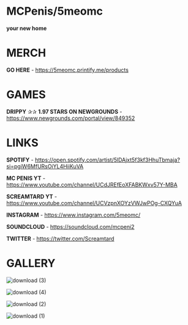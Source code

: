 # MCPenis/5meomc
**your new home**

# MERCH

**GO HERE** - https://5meomc.printify.me/products

# GAMES

**DRIPPY** ✰✰ **1.97 STARS ON NEWGROUNDS** - https://www.newgrounds.com/portal/view/849352

# LINKS

**SPOTIFY** - https://open.spotify.com/artist/5lDAjxt5f3kf3HhuTbmaja?si=pgiW6MfURsOiYL4HiiKuVA

**MC PENIS YT** - https://www.youtube.com/channel/UCdJREfEoXFABKWxv57Y-MBA

**SCREAMTARD YT** - https://www.youtube.com/channel/UCVzpnXOYzVWJwPOg-CXQYuA

**INSTAGRAM** - https://www.instagram.com/5meomc/

**SOUNDCLOUD** - https://soundcloud.com/mcpeni2

**TWITTER** - https://twitter.com/Screamtard


# GALLERY

![download (3)](https://user-images.githubusercontent.com/111039846/235381743-ad5694ed-fed1-45c8-9d5f-c6d1965fccb1.gif)

![download (4)](https://user-images.githubusercontent.com/111039846/235381746-bf70bbfe-2b50-4008-bbbf-75cf157c11bb.gif)

![download (2)](https://user-images.githubusercontent.com/111039846/235381760-60974ae1-97c2-4451-8830-985993ad10c6.gif)

![download (1)](https://user-images.githubusercontent.com/111039846/235381762-51940659-8676-4c84-b057-03093d6ac264.gif)



